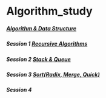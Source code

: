 # Algorithm_study

##### [Algorithm & Data Structure](https://colab.research.google.com/drive/1Lyq31L9QgmZS2OH0I-QhixHjdPZrtriM)


##### Session 1 [Recursive Algorithms](https://colab.research.google.com/drive/1LaaSsrhR9lwcYNrrIV8QZGOxZBI2tBxL)

##### Session 2 [Stack & Queue](https://colab.research.google.com/drive/1oIOvSlJ5jUs6pMQBKd8QACa4kPe-9ypJ#scrollTo=-hPXVIkEEGcV)

##### Session 3 [Sort(Radix, Merge, Quick)](https://colab.research.google.com/drive/1g98t0iMKjwrHDufzSuSeupVlspc55bmx)

##### Session 4 
